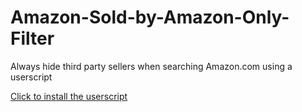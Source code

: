 # Amazon-Sold-by-Amazon-Only-Filter
Always hide third party sellers when searching Amazon.com using a userscript

<a href=https://github.com/mvicari/Amazon-Sold-by-Amazon-Only-Filter/raw/main/Amazon%20Sold%20by%20Amazon%20Only%20Filter.user.js>Click to install the userscript</a>